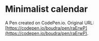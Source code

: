 # Minimalist calendar

A Pen created on CodePen.io. Original URL: [https://codepen.io/boudra/pen/raErwP](https://codepen.io/boudra/pen/raErwP).

